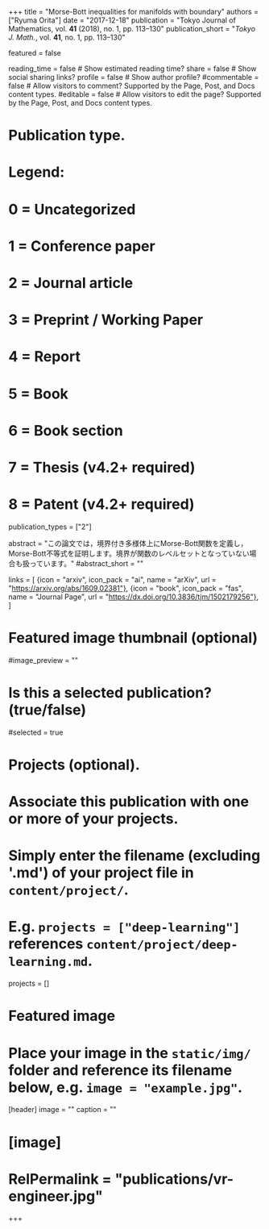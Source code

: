 +++
title = "Morse-Bott inequalities for manifolds with boundary"
authors = ["Ryuma Orita"]
date = "2017-12-18"
publication = "Tokyo Journal of Mathematics, vol. **41** (2018), no. 1, pp. 113–130"
publication_short = "*Tokyo J. Math.*, vol. **41**, no. 1, pp. 113–130"

featured = false

reading_time = false  # Show estimated reading time?
share = false  # Show social sharing links?
profile = false  # Show author profile?
#commentable = false  # Allow visitors to comment? Supported by the Page, Post, and Docs content types.
#editable = false  # Allow visitors to edit the page? Supported by the Page, Post, and Docs content types.

# Publication type.
# Legend:
# 0 = Uncategorized
# 1 = Conference paper
# 2 = Journal article
# 3 = Preprint / Working Paper
# 4 = Report
# 5 = Book
# 6 = Book section
# 7 = Thesis (v4.2+ required)
# 8 = Patent (v4.2+ required)
publication_types = ["2"]

abstract = "この論文では，境界付き多様体上にMorse-Bott関数を定義し，Morse-Bott不等式を証明します。境界が関数のレベルセットとなっていない場合も扱っています。"
#abstract_short = ""

links = [
  {icon = "arxiv", icon_pack = "ai", name = "arXiv", url = "https://arxiv.org/abs/1609.02381"},
  {icon = "book", icon_pack = "fas", name = "Journal Page", url = "https://dx.doi.org/10.3836/tjm/1502179256"},
  ]

# Featured image thumbnail (optional)
#image_preview = ""

# Is this a selected publication? (true/false)
#selected = true

# Projects (optional).
#   Associate this publication with one or more of your projects.
#   Simply enter the filename (excluding '.md') of your project file in `content/project/`.
#   E.g. `projects = ["deep-learning"]` references `content/project/deep-learning.md`.
projects = []

# Featured image
# Place your image in the `static/img/` folder and reference its filename below, e.g. `image = "example.jpg"`.
[header]
image = ""
caption = ""

# [image]
# RelPermalink = "publications/vr-engineer.jpg"
+++
